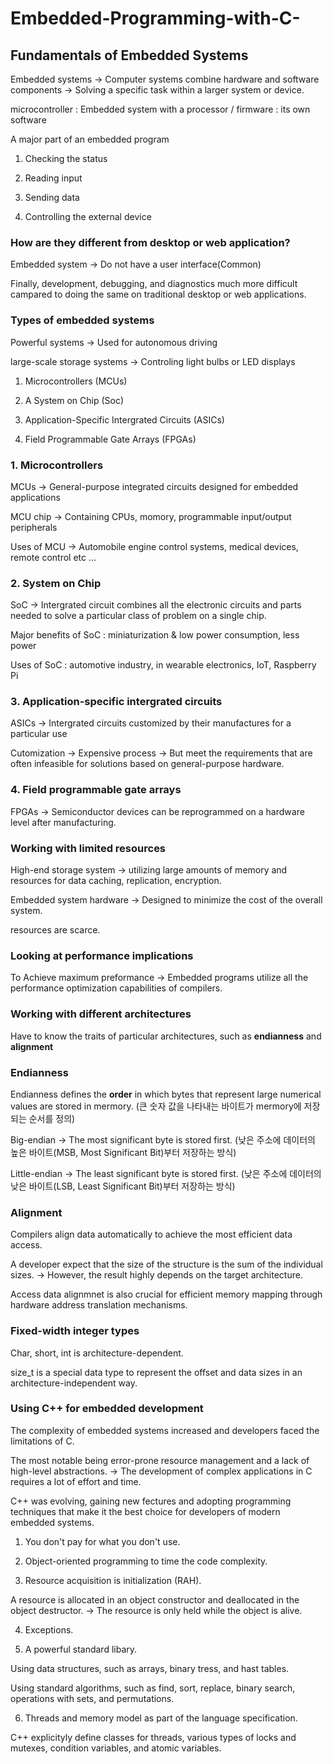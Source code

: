 # Embedded-Programming-with-C-

## Fundamentals of Embedded Systems

Embedded systems -> Computer systems combine hardware and software components -> Solving a specific task within a larger system or device.

microcontroller : Embedded system with a processor / firmware : its own software

A major part of an embedded program

1. Checking the status

2. Reading input

3. Sending data

4. Controlling the external device

### How are they different from desktop or web application?

Embedded system -> Do not have a user interface(Common) 

Finally, development, debugging, and diagnostics much more difficult campared to doing the same on traditional desktop or web applications.

### Types of embedded systems

Powerful systems -> Used for autonomous driving

large-scale storage systems -> Controling light bulbs or LED displays

1. Microcontrollers (MCUs)

2. A System on Chip (Soc)

3. Application-Specific Intergrated Circuits (ASICs)

4. Field Programmable Gate Arrays (FPGAs)

### 1. Microcontrollers

MCUs -> General-purpose integrated circuits designed for embedded applications

MCU chip -> Containing CPUs, momory, programmable input/output peripherals 

Uses of MCU -> Automobile engine control systems, medical devices, remote control etc ...

### 2. System on Chip

SoC -> Intergrated circuit combines all the electronic circuits and parts needed to solve a particular class of problem on a single chip.

Major benefits of SoC : miniaturization & low power consumption, less power

Uses of SoC : automotive industry, in wearable electronics, IoT, Raspberry Pi 

### 3. Application-specific intergrated circuits

ASICs -> Intergrated circuits customized by their manufactures for a particular use 

Cutomization -> Expensive process -> But meet the requirements that are often infeasible for solutions based on general-purpose hardware.

### 4. Field programmable gate arrays

FPGAs -> Semiconductor devices can be reprogrammed on a hardware level after manufacturing.

### Working with limited resources

High-end storage system -> utilizing large amounts of memory and resources for data caching, replication, encryption.

Embedded system hardware -> Designed to minimize the cost of the overall system. 

resources are scarce.

### Looking at performance implications

To Achieve maximum preformance -> Embedded programs utilize all the performance optimization capabilities of compilers.

### Working with different architectures

Have to know the traits of particular architectures, such as **endianness** and **alignment**

### Endianness 

Endianness defines the **order** in which bytes that represent large numerical values are stored in mermory. (큰 숫자 값을 나타내는 바이트가 mermory에 저장되는 순서를 정의)

Big-endian -> The most significant byte is stored first. (낮은 주소에 데이터의 높은 바이트(MSB, Most Significant Bit)부터 저장하는 방식)

Little-endian -> The least significant byte is stored first. (낮은 주소에 데이터의 낮은 바이트(LSB, Least Significant Bit)부터 저장하는 방식)

### Alignment

Compilers align data automatically to achieve the most efficient data access.

A developer expect that the size of the structure is the sum of the individual sizes. -> However, the result highly depends on the target architecture.

Access data alignmnet is also crucial for efficient memory mapping through hardware address translation mechanisms.

### Fixed-width integer types

Char, short, int is architecture-dependent.

size_t is a special data type to represent the offset and data sizes in an architecture-independent way.

### Using C++ for embedded development

The complexity of embedded systems increased and developers faced the limitations of C.

The most notable being error-prone resource management and a lack of high-level abstractions. -> The development of complex applications in C requires a lot of effort and time.

C++ was evolving, gaining new fectures and adopting programming techniques that make it the best choice for developers of modern embedded systems.

1. You don't pay for what you don't use.

2. Object-oriented programming to time the code complexity.

3. Resource acquisition is initialization (RAH).

A resource is allocated in an object constructor and deallocated in the object destructor. -> The resource is only held while the object is alive.

4. Exceptions.

5. A powerful standard libary.

Using data structures, such as arrays, binary tress, and hast tables.

Using standard algorithms, such as find, sort, replace, binary search, operations with sets, and permutations.

6. Threads and memory model as part of the language specification.

C++ explicityly define classes for threads, various types of locks and mutexes, condition variables, and atomic variables.















